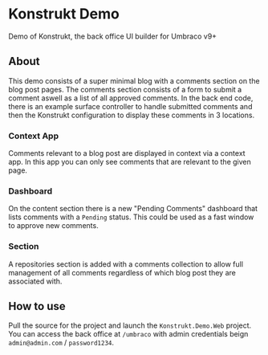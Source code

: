 # Konstrukt Demo
Demo of Konstrukt, the back office UI builder for Umbraco v9+

## About

This demo consists of a super minimal blog with a comments section on the blog post pages. The comments section consists of a form to submit a comment aswell as a list of all approved comments. In the back end code, there is an example surface controller to handle submitted comments and then the Konstrukt configuration to display these comments in 3 locations.

### Context App

Comments relevant to a blog post are displayed in context via a context app. In this app you can only see comments that are relevant to the given page.

### Dashboard

On the content section there is a new "Pending Comments" dashboard that lists comments with a `Pending` status. This could be used as a fast window to approve new comments.

### Section

A repositories section is added with a comments collection to allow full management of all comments regardless of which blog post they are associated with.

## How to use

Pull the source for the project and launch the `Konstrukt.Demo.Web` project. You can access the back office at `/umbraco` with admin credentials beign `admin@admin.com` / `password1234`.